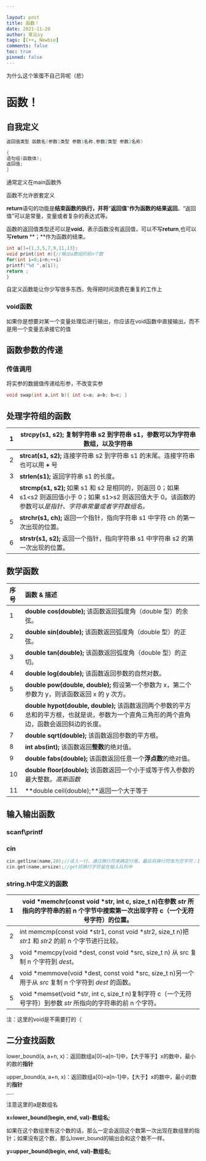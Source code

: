 ```yaml
---

layout: post
title: 函数！
date: 2021-11-20
author: 笨比sy
tags: [C++, Newbie]
comments: false
toc: true
pinned: false
---
```


为什么这个笨蛋不自己背呢（悲）

# 函数！

## 自我定义

```c++
返回值类型 函数名(参数1类型 参数1名称,参数2类型 参数2名称) 

{ 
语句组(函数体); 
返回值; 
}
```

通常定义在main函数外

函数不允许嵌套定义

**return**语句的功能是**结束函数的执行，并将**“**返回值**”**作为函数的结果返回**。“返回值”可以是常量，变量或者复杂的表达式等。

函数的返回值类型还可以是**void**，表示函数没有返回值，可以不写**return**,也可以写**return** **；**作为函数的结束。

```c++
int a[]={1,3,5,7,9,11,13}; 
void print(int n){//输出a数组的前n个数 
for(int i=0;i<n;++i) 
printf("%d ",a[i]); 
return ; 
}
```

自定义函数能让你少写很多东西，免得把时间浪费在重复的工作上

### void函数

如果你是想要对某一个变量处理后进行输出，你应该在void函数中直接输出，而不是用一个变量去承接它的值

## 函数参数的传递

### 传值调用

将实参的数据值传递给形参，不改变实参

```c++
void swap(int a,int b){ int c=a; a=b; b=c; }
```



## 处理字符组的函数

| 1    | **strcpy(s1, s2);** 复制字符串 s2 到字符串 s1，参数可以为字符串数组，以及字符串 |
| ---- | ------------------------------------------------------------ |
| 2    | **strcat(s1, s2);** 连接字符串 s2 到字符串 s1 的末尾。连接字符串也可以用 **+** 号 |
| 3    | **strlen(s1);** 返回字符串 s1 的长度。                       |
| 4    | **strcmp(s1, s2);** 如果 s1 和 s2 是相同的，则返回 0；如果 s1<s2 则返回值小于 0；如果 s1>s2 则返回值大于 0。该函数的参数可以*是指针、字符串常量或者字符数组名。* |
| 5    | **strchr(s1, ch);** 返回一个指针，指向字符串 s1 中字符 ch 的第一次出现的位置。 |
| 6    | **strstr(s1, s2);** 返回一个指针，指向字符串 s1 中字符串 s2 的第一次出现的位置。 |



## 数学函数

| 序号 | 函数 & 描述                                                  |
| :--- | :----------------------------------------------------------- |
| 1    | **double cos(double);** 该函数返回弧度角（double 型）的余弦。 |
| 2    | **double sin(double);** 该函数返回弧度角（double 型）的正弦。 |
| 3    | **double tan(double);** 该函数返回弧度角（double 型）的正切。 |
| 4    | **double log(double);** 该函数返回参数的自然对数。           |
| 5    | **double pow(double, double);** 假设第一个参数为 x，第二个参数为 y，则该函数返回 x 的 y 次方。 |
| 6    | **double hypot(double, double);** 该函数返回两个参数的平方总和的平方根，也就是说，参数为一个直角三角形的两个直角边，函数会返回斜边的长度。 |
| 7    | **double sqrt(double);** 该函数返回参数的平方根。            |
| 8    | **int abs(int);** 该函数返回**整数**的绝对值。               |
| 9    | **double fabs(double);** 该函数返回任意一个**浮点数**的绝对值。 |
| 10   | **double floor(double);** 该函数返回一个小于或等于传入参数的最大整数。*高斯函数* |
| 11   | **double ceil(double);**返回一个大于等于                     |

## 输入输出函数

### scanf\printf

### cin

```c++
cin.getline(name,20);//读入一行，通过换行符来确定行尾，最后将换行符改为空字符；19表示你将最多读入19个字符，最后一个必为空字符
cin.get(name,arsize);//get将换行字符留在输入队列中
```



### string.h中定义的函数

| 1    | void *memchr(const void *str, int c, size_t n)在参数 *str* 所指向的字符串的前 n 个字节中搜索第一次出现字符 c（一个无符号字符）的位置。 |
| ---- | ------------------------------------------------------------ |
| 2    | int memcmp(const void *str1, const void *str2, size_t n)把 *str1* 和 *str2* 的前 n 个字节进行比较。 |
| 3    | void *memcpy(void *dest, const void *src, size_t n) 从 src 复制 n 个字符到 *dest*。 |
| 4    | void *memmove(void *dest, const void *src, size_t n)另一个用于从 *src* 复制 n 个字符到 *dest* 的函数。 |
| 5    | void *memset(void *str, int c, size_t n)复制字符 c（一个无符号字符）到参数 *str* 所指向的字符串的前 n 个字符。 |

注：这里的void是不需要打的（

## 二分查找函数

 lower_bound(a, a+n, x)：返回数组a[0]~a[n-1]中，【⼤于等于】x的数中，最⼩的数的**指针**

upper_bound(a, a+n, x)：返回数组a[0]~a[n-1]中，【⼤于】x的数中，最⼩的数的**指针**

<img src="D:\114514work\ACM\benbisy\pic\function1.png" alt="function1" style="zoom: 25%;" />

注意这里的a是数组名

**x=lower_bound(begin, end, val)-数组名;**

​		如果在这个数组里有这个数的话，那么一定会返回这个数第一次出现在数组里的指针；如果没有这个数，那么lower_bound的输出会和这个数不一样。

**y=upper_bound(begin, end, val)-数组名;**

